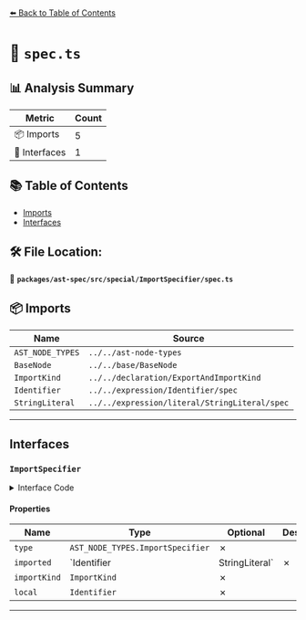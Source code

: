 [⬅️ Back to Table of Contents](../../../../../index.md)

# 📄 `spec.ts`

## 📊 Analysis Summary

| Metric | Count |
|--------|-------|
| 📦 Imports | 5 |
| 📐 Interfaces | 1 |

## 📚 Table of Contents

- [Imports](#imports)
- [Interfaces](#interfaces)

## 🛠️ File Location:
📂 **`packages/ast-spec/src/special/ImportSpecifier/spec.ts`**

## 📦 Imports

| Name | Source |
|------|--------|
| `AST_NODE_TYPES` | `../../ast-node-types` |
| `BaseNode` | `../../base/BaseNode` |
| `ImportKind` | `../../declaration/ExportAndImportKind` |
| `Identifier` | `../../expression/Identifier/spec` |
| `StringLiteral` | `../../expression/literal/StringLiteral/spec` |


---

## Interfaces

### `ImportSpecifier`

<details><summary>Interface Code</summary>

```ts
export interface ImportSpecifier extends BaseNode {
  type: AST_NODE_TYPES.ImportSpecifier;
  imported: Identifier | StringLiteral;
  importKind: ImportKind;
  local: Identifier;
}
```
</details>

#### Properties

| Name | Type | Optional | Description |
|------|------|----------|-------------|
| `type` | `AST_NODE_TYPES.ImportSpecifier` | ✗ |  |
| `imported` | `Identifier | StringLiteral` | ✗ |  |
| `importKind` | `ImportKind` | ✗ |  |
| `local` | `Identifier` | ✗ |  |


---